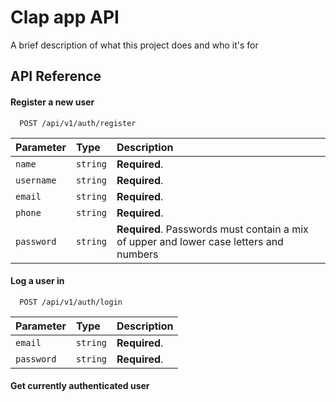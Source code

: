 
# Clap app API

A brief description of what this project does and who it's for


## API Reference

#### Register a new user

```http
  POST /api/v1/auth/register
```

| Parameter | Type     | Description                |
| :-------- | :------- | :------------------------- |
| `name` | `string` | **Required**.  |
| `username` | `string` | **Required**.  |
| `email` | `string` | **Required**.  |
| `phone` | `string` | **Required**.  |
| `password` | `string` | **Required**.  Passwords must contain a mix of upper and lower case letters and numbers|

#### Log a user in

```http
  POST /api/v1/auth/login
```

| Parameter | Type     | Description                       |
| :-------- | :------- | :-------------------------------- |
| `email`      | `string` | **Required**.         |
| `password` | `string` | **Required**.  |

#### Get currently authenticated user


  